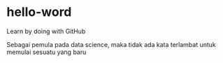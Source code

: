 # hello-word
Learn by doing with GitHub

Sebagai pemula pada data science, maka tidak ada kata terlambat untuk memulai sesuatu yang baru
